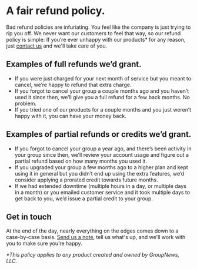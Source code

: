 # A fair refund policy.

Bad refund policies are infuriating. You feel like the company is just trying to rip you off. We never want our customers to feel that way, so our refund policy is simple: If you’re ever unhappy with our products\* for any reason, just [contact us](/support) and we'll take care of you.

## Examples of full refunds we’d grant.

- If you were just charged for your next month of service but you meant to cancel, we’re happy to refund that extra charge.
- If you forgot to cancel your group a couple months ago and you haven’t used it since then, we’ll give you a full refund for a few back months. No problem.
- If you tried one of our products for a couple months and you just weren’t happy with it, you can have your money back.

## Examples of partial refunds or credits we’d grant.

- If you forgot to cancel your group a year ago, and there’s been activity in your group since then, we’ll review your account usage and figure out a partial refund based on how many months you used it.
- If you upgraded your group a few months ago to a higher plan and kept using it in general but you didn’t end up using the extra features, we’d consider applying a prorated credit towards future months.
- If we had extended downtime (multiple hours in a day, or multiple days in a month) or you emailed customer service and it took multiple days to get back to you, we’d issue a partial credit to your group.

## Get in touch

At the end of the day, nearly everything on the edges comes down to a case-by-case basis. [Send us a note](/support), tell us what's up, and we'll work with you to make sure you’re happy.

_\*This policy applies to any product created and owned by GroupNews, LLC._

